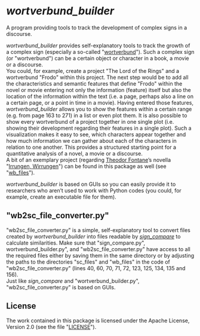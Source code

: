 # *wortverbund_builder*
A program providing tools to track the development of complex signs in a discourse.

*wortverbund_builder* provides self-explanatory tools to track the growth of a complex sign (especially a so-called "[wortverbund](http://www.baer-linguistik.de/hlr/028.htm)"). Such a complex sign (or "wortverbund") can be a certain object or character in a book, a movie or a discourse.  
You could, for example, create a project "The Lord of the Rings" and a wortverbund "Frodo" within this project. The next step would be to add all the characteristics and semantic features that define "Frodo" within the novel or movie entering not only the information (feature) itself but also the location of the information within the text (i.e. a page, perhaps also a line on a certain page, or a point in time in a movie). Having entered those features, *wortverbund_builder* allows you to show the features within a certain range (e.g. from page 163 to 271) in a list or even plot them. It is also possible to show every wortverbund of a project together in one single plot (i.e. showing their development regarding their features in a single plot). Such a visualization makes it easy to see, which characters appear together and how much information we can gather about each of the characters in relation to one another. This provides a structured starting point for a quantitative analysis of a novel, a movie or a discourse.  
A bit of an exemplary project (regarding [Theodor Fontane](https://en.wikipedia.org/wiki/Theodor_Fontane)’s novella "[Irrungen, Wirrungen](https://de.wikipedia.org/wiki/Irrungen,_Wirrungen)") can be found in this package as well (see "[wb_files](wb_files)").

*wortverbund_builder* is based on GUIs so you can easily provide it to researchers who aren’t used to work with Python codes (you could, for example, create an executable file for them).

## "wb2sc_file_converter.py"
"wb2sc_file_converter.py" is a simple, self-explanatory tool to convert files created by *wortverbund_builder* into files readable by [*sign_compare*](https://github.com/deckerling/sign_compare) to calculate similarities. Make sure that "sign_compare.py", wortverbund_builder.py", and "wb2sc_file_converter.py" have access to all the required files either by saving them in the same directory or by adjusting the paths to the directories "sc_files" and "wb_files" in the code of "wb2sc_file_converter.py" (lines 40, 60, 70, 71, 72, 123, 125, 134, 135 and 156).  
Just like *sign_compare* and "wortverbund_builder.py", "wb2sc_file_converter.py" is based on GUIs.

## License
The work contained in this package is licensed under the Apache License, Version 2.0 (see the file "[LICENSE](LICENSE)").
